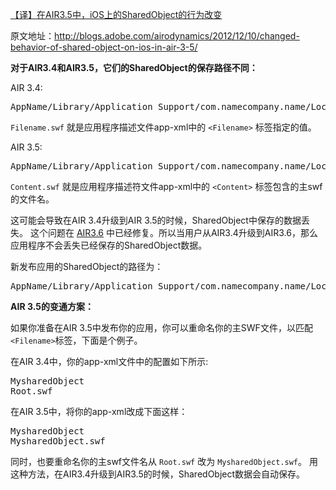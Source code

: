 [【译】在AIR3.5中，iOS上的SharedObject的行为改变](http://zengrong.net/post/1766.htm)

原文地址：<http://blogs.adobe.com/airodynamics/2012/12/10/changed-behavior-of-shared-object-on-ios-in-air-3-5/>

**对于AIR3.4和AIR3.5，它们的SharedObject的保存路径不同：**

AIR 3.4:
<pre>
AppName/Library/Application Support/com.namecompany.name/Local Store/ #SharedObjects/Filename.swf
</pre>
`Filename.swf` 就是应用程序描述文件app-xml中的 `<Filename>` 标签指定的值。

AIR 3.5:
<pre>
AppName/Library/Application Support/com.namecompany.name/Local Store/ #SharedObjects/Content.swf
</pre>
`Content.swf` 就是应用程序描述符文件app-xml中的 `<Content>` 标签包含的主swf的文件名。<!--more-->

这可能会导致在AIR 3.4升级到AIR 3.5的时候，SharedObject中保存的数据丢失。
这个问题在 [AIR3.6](http://labs.adobe.com/technologies/flashruntimes/air/) 中已经修复。所以当用户从AIR3.4升级到AIR3.6，那么应用程序不会丢失已经保存的SharedObject数据。

新发布应用的SharedObject的路径为：
<pre>AppName/Library/Application Support/com.namecompany.name/Local Store/ #SharedObjects/Content.swf</pre>

**AIR 3.5的变通方案：**

如果你准备在AIR 3.5中发布你的应用，你可以重命名你的主SWF文件，以匹配 `<Filename>`标签，下面是个例子。

在AIR 3.4中，你的app-xml文件中的配置如下所示:

<pre lang="XML">
<Filename>MysharedObject</Filename>
<Content>Root.swf</Content>
</pre>

在AIR 3.5中，将你的app-xml改成下面这样：

<pre lang="XML">
<Filename>MysharedObject</Filename>
<Content>MysharedObject.swf</Content>
</pre>

同时，也要重命名你的主swf文件名从 `Root.swf` 改为 `MysharedObject.swf`。
用这种方法，在AIR3.4升级到AIR3.5的时候，SharedObject数据会自动保存。
